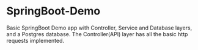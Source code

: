 # SpringBoot-Demo
Basic SpringBoot Demo app with Controller, Service and Database layers, and a Postgres database.
The Controller(API) layer has all the basic http requests implemented.
